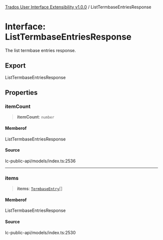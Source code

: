 [Trados User Interface Extensibility v1.0.0](../wiki/globals) / ListTermbaseEntriesResponse

# Interface: ListTermbaseEntriesResponse

The list termbase entries response.

## Export

ListTermbaseEntriesResponse

## Properties

### itemCount

> **itemCount**: `number`

#### Memberof

ListTermbaseEntriesResponse

#### Source

lc-public-api/models/index.ts:2536

***

### items

> **items**: [`TermbaseEntry`](../wiki/Interface.TermbaseEntry)[]

#### Memberof

ListTermbaseEntriesResponse

#### Source

lc-public-api/models/index.ts:2530
